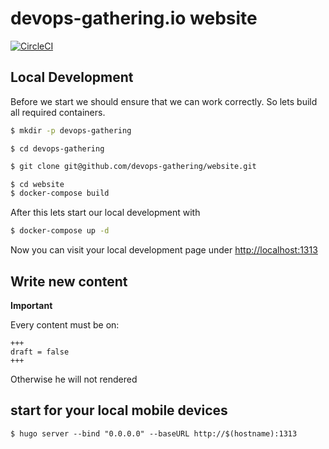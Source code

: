 # devops-gathering.io website

[![CircleCI](https://circleci.com/gh/devops-gathering/website/tree/master.svg?style=svg&circle-token=67bab8ff4f7d75ef4cff31e48925a2bf060955b3)](https://circleci.com/gh/devops-gathering/website/tree/master)

## Local Development

Before we start we should ensure that we can work correctly. So lets build all required containers.

```bash
$ mkdir -p devops-gathering
```

```
$ cd devops-gathering
```

```bash
$ git clone git@github.com/devops-gathering/website.git
```

```bash
$ cd website
$ docker-compose build
```

After this lets start our local development with

```bash
$ docker-compose up -d
```

Now you can visit your local development page under [http://localhost:1313](http://localhost:1313)


## Write new content

**Important**

Every content must be on:

```
+++
draft = false
+++
```
Otherwise he will not rendered

## start for your local mobile devices

```
$ hugo server --bind "0.0.0.0" --baseURL http://$(hostname):1313
```
